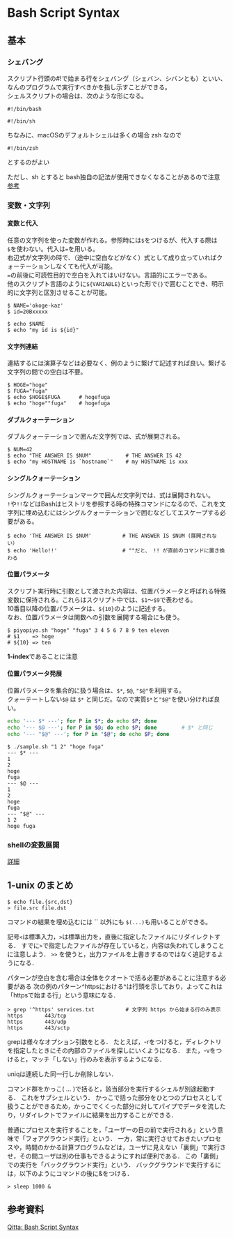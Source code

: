 # Bash Script Syntax

## 基本

### シェバング

スクリプト行頭の#!で始まる行をシェバング（シェバン、シバンとも）といい、なんのプログラムで実行すべきかを指し示すことができる。   
シェルスクリプトの場合は、次のような形になる。

```
#!/bin/bash
```

```
#!/bin/sh
```

ちなみに、macOSのデフォルトシェルは多くの場合 zsh なので 
```
#!/bin/zsh
```
とするのがよい


ただし、sh とすると bash独自の記法が使用できなくなることがあるので注意
[参考](https://sechiro.hatenablog.com/entry/20120806/1344267619)

### 変数・文字列

#### 変数と代入   
任意の文字列を使った変数が作れる。参照時には`$`をつけるが、代入する際は`$`を使わない。代入は`=`を用いる。   
右辺式が文字列の時で、（途中に空白などがなく）式として成り立っていればクォーテーションしなくても代入が可能。   
`=`の前後に可読性目的で空白を入れてはいけない。言語的にエラーである。   
他のスクリプト言語のように`${VARIABLE}`といった形で`{}`で囲むことでき、明示的に文字列と区別させることが可能。

```shell
$ NAME='okoge-kaz'
$ id=20Bxxxxx

$ echo $NAME
$ echo "my id is ${id}"
```


#### 文字列連結
連結するには演算子などは必要なく、例のように繋げて記述すれば良い。繋げる文字列の間での空白は不要。

```shell
$ HOGE="hoge"
$ FUGA="fuga"
$ echo $HOGE$FUGA      # hogefuga
$ echo "hoge""fuga"    # hogefuga
```

#### ダブルクォーテーション
ダブルクォーテーションで囲んだ文字列では、式が展開される。
```shell
$ NUM=42
$ echo "THE ANSWER IS $NUM"           # THE ANSWER IS 42
$ echo "my HOSTNAME is `hostname`"    # my HOSTNAME is xxx
```

#### シングルクォーテーション
シングルクォーテーションマークで囲んだ文字列では、式は展開されない。   
`!`や`!!`などはBashはヒストリを参照する時の特殊コマンドになるので、これを文字列に埋め込むにはシングルクォーテーションで囲むなどしてエスケープする必要がある。

```shell
$ echo 'THE ANSWER IS $NUM'          # THE ANSWER IS $NUM (展開されない）
$ echo 'Hello!!'                     # ""だと、 !! が直前のコマンドに置き換わる
```

#### 位置パラメータ
スクリプト実行時に引数として渡された内容は、位置パラメータと呼ばれる特殊変数に保持される。これらはスクリプト中では、`$1`～`$9`で表わせる。  
10番目以降の位置パラメータは、`${10}`のように記述する。   
なお、位置パラメータは関数への引数を展開する場合にも使う。
  
```shell
$ piyopiyo.sh "hoge" "fuga" 3 4 5 6 7 8 9 ten eleven
# $1    => hoge
# ${10} => ten
```
**1-index**であることに注意

#### 位置パラメータ発展

位置パラメータを集合的に扱う場合は、`$*`, `$@`, `"$@"`を利用する。   
クォーテートしない`$@` は `$*` と同じだ。なので実質`$*`と`"$@"`を使い分ければ良い。

```sample.sh
echo '--- $* ---'; for P in $*; do echo $P; done
echo '--- $@ ---'; for P in $@; do echo $P; done        # $* と同じ
echo '--- "$@" ---'; for P in "$@"; do echo $P; done
```

```shell
$ ./sample.sh "1 2" "hoge fuga"
--- $* ---
1
2
hoge
fuga
--- $@ ---
1
2
hoge
fuga
--- "$@" ---
1 2
hoge fuga
```

### shellの変数展開

[詳細](https://qiita.com/bsdhack/items/597eb7daee4a8b3276ba)



## 1-unix のまとめ

`$ echo file.{src,dst}`   
`> file.src file.dst`

コマンドの結果を埋め込むには `` 以外にも `$(...)`も用いることができる。

記号`<`は標準入力，`>`は標準出力を，直後に指定したファイルにリダイレクトする． すでに`>`で指定したファイルが存在していると，内容は失われてしまうことに注意しよう． `>>` を使うと，出力ファイルを上書きするのではなく追記するようになる．


パターンが空白を含む場合は全体をクオートで括る必要があることに注意する必要がある
次の例のパターン^httpsにおける^は行頭を示しており，よってこれは「httpsで始まる行」という意味になる．
```shell
> grep '^https' services.txt          # 文字列 https から始まる行のみ表示
https       443/tcp
https       443/udp
https       443/sctp
```

grepは様々なオプション引数をとる． たとえば，-rをつけると，ディレクトリを指定したときにその内部のファイルを探しにいくようになる． また，-vをつけると，マッチ「しない」行のみを表示するようになる．

uniqは連続した同一行しか削除しない．

コマンド群をかっこ( ... )で括ると，該当部分を実行するシェルが別途起動する． これをサブシェルという． かっこで括った部分をひとつのプロセスとして扱うことができるため，かっこでくくった部分に対してパイプでデータを流したり，リダイレクトでファイルに結果を出力することができる．


普通にプロセスを実行することを，「ユーザーの目の前で実行される」という意味で「フォアグラウンド実行」という． 一方，常に実行させておきたいプロセスや，時間のかかる計算プログラムなどは，ユーザに見えない「裏側」で実行させ，その間ユーザは別の仕事もできるようにすれば便利である． この「裏側」での実行を「バックグラウンド実行」という． バックグラウンドで実行するには，以下のようにコマンドの後に&をつける．

`> sleep 1000 &`

## 参考資料

[Qitta: Bash Script Syntax](https://qiita.com/Ping/items/57fd75465dfada76e633)
